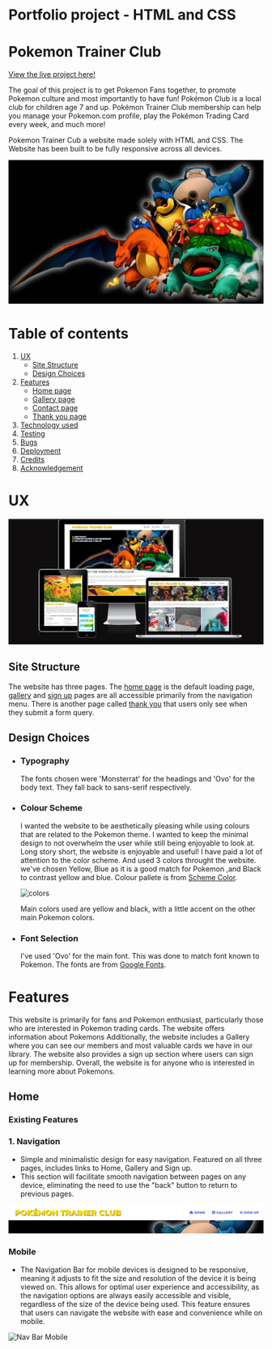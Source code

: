 # Portfolio project - HTML and CSS

# Pokemon Trainer Club

[View the live project here!](https://ankasendo.github.io/Pokemon-Trainer-Club1/)

The goal of this project is to get Pokemon Fans together, to promote Pokemon culture and most importantly to have fun! Pokémon Club is a local club for children age 7 and up. Pokémon Trainer Club membership can help you manage your Pokemon.com profile, play the Pokémon Trading Card every week, and much more!

Pokemon Trainer Cub a website made solely with HTML and CSS. 
The Website has been built to be fully responsive across all devices.

![logo]

[logo]:/assets/images/Thankyou2.webp

# Table of contents
1. [UX](#ux "UX")
    * [Site Structure](#sitestructure "Site Structure")
    * [Design Choices](#designchoices "Design Choices")
2. [Features](#features)
    * [Home page](#home-page)
    * [Gallery page](#gallery-page)
    * [Contact page](#contact-page)
    * [Thank you page](#thankyou-page)
3. [Technology used](#technology-used)
4. [Testing](#testing)
5. [Bugs](#bugs)
6. [Deployment](#deployemnt)
7. [Credits](#credits)
8. [Acknowledgement](#acknowledgement)

# UX

![screenshot]

[screenshot]:/assets/images/responsive.png

## Site Structure

The website has three pages. The [home page](index.html) is the default loading page, [gallery](gallery.html) and [sign up](sign-up.html) pages are all accessible primarily from the navigation menu. There is another page called [thank you](thank-you.html) that users only see when they submit a form query.

## Design Choices

 * ### Typography
    The fonts chosen were 'Monsterrat' for the headings and 'Ovo' for the body text. They fall back to sans-serif respectively. 

 * ### Colour Scheme
      I wanted the website to be aesthetically pleasing while using colours that are related to the Pokemon theme. I wanted to keep the minimal design to not overwhelm the user while still being enjoyable to look at. Long story short, the website is enjoyable and useful!
      I have paid a lot of attention to the color scheme. And used 3 colors throught the website. we've chosen Yellow, Blue as it is a good match for Pokemon ,and Black to contrast yellow and blue. 
      Colour pallete is from [Scheme Color](https://www.schemecolor.com/pokemon-colors.php).
     
      ![colors]

      [colors]:/assets/images/Screenshot%202023-01-12%20125358.png

      Main colors used are yellow and black, with a little accent on the other main Pokemon colors.

 * ### Font Selection
     I've used 'Ovo' for the main font. This was done to match font known to Pokemon.
     The fonts are from [Google Fonts](https://fonts.google.com/).


# Features 

This website is primarily for fans and  Pokemon enthusiast, particularly those who are interested in Pokemon trading cards. The website offers information about Pokemons Additionally, the website includes a Gallery where you can see our members and most valuable cards we have in our library. The website also provides a sign up section where users can sign up for membership. Overall, the website is for anyone who is interested in learning more about Pokemons.

## Home

### Existing Features

### 1. Navigation

  - Simple and minimalistic design for easy navigation. Featured on all three pages, includes links to Home, Gallery and Sign up.
  - This section will facilitate smooth navigation between pages on any device, eliminating the need to use the "back" button to return to previous pages.

![Nav Bar Laptop](assets/images/logo-navbar.png)

### Mobile

  - The Navigation Bar for mobile devices is designed to be responsive, meaning it adjusts to fit the size and resolution of the device it is being viewed on. This allows for optimal user experience and accessibility, as the navigation options are always easily accessible and visible, regardless of the size of the device being used. This feature ensures that users can navigate the website with ease and convenience while on mobile.

![Nav Bar Mobile](assets)
